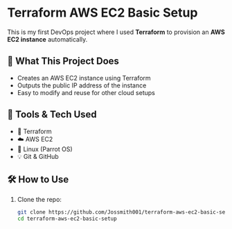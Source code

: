 # Terraform AWS EC2 Basic Setup

This is my first DevOps project where I used **Terraform** to provision an **AWS EC2 instance** automatically.

## 📌 What This Project Does

- Creates an AWS EC2 instance using Terraform
- Outputs the public IP address of the instance
- Easy to modify and reuse for other cloud setups

## 🧰 Tools & Tech Used

- 🧱 Terraform
- ☁️ AWS EC2
- 🐧 Linux (Parrot OS)
- 💡 Git & GitHub

## 🛠️ How to Use

1. Clone the repo:
   ```bash
   git clone https://github.com/Jossmith001/terraform-aws-ec2-basic-setup.git
   cd terraform-aws-ec2-basic-setup

